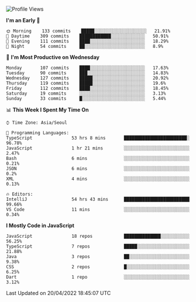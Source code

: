 <!--START_SECTION:waka-->
![Profile Views](http://img.shields.io/badge/Profile%20Views-0-blue)

**I'm an Early 🐤** 

```text
🌞 Morning    133 commits    █████░░░░░░░░░░░░░░░░░░░░   21.91% 
🌆 Daytime    309 commits    ████████████░░░░░░░░░░░░░   50.91% 
🌃 Evening    111 commits    ████░░░░░░░░░░░░░░░░░░░░░   18.29% 
🌙 Night      54 commits     ██░░░░░░░░░░░░░░░░░░░░░░░   8.9%

```
📅 **I'm Most Productive on Wednesday** 

```text
Monday       107 commits    ████░░░░░░░░░░░░░░░░░░░░░   17.63% 
Tuesday      90 commits     ███░░░░░░░░░░░░░░░░░░░░░░   14.83% 
Wednesday    127 commits    █████░░░░░░░░░░░░░░░░░░░░   20.92% 
Thursday     119 commits    █████░░░░░░░░░░░░░░░░░░░░   19.6% 
Friday       112 commits    ████░░░░░░░░░░░░░░░░░░░░░   18.45% 
Saturday     19 commits     ░░░░░░░░░░░░░░░░░░░░░░░░░   3.13% 
Sunday       33 commits     █░░░░░░░░░░░░░░░░░░░░░░░░   5.44%

```


📊 **This Week I Spent My Time On** 

```text
⌚︎ Time Zone: Asia/Seoul

💬 Programming Languages: 
TypeScript               53 hrs 8 mins       ████████████████████████░   96.78% 
JavaScript               1 hr 21 mins        ░░░░░░░░░░░░░░░░░░░░░░░░░   2.47% 
Bash                     6 mins              ░░░░░░░░░░░░░░░░░░░░░░░░░   0.21% 
JSON                     6 mins              ░░░░░░░░░░░░░░░░░░░░░░░░░   0.2% 
XML                      4 mins              ░░░░░░░░░░░░░░░░░░░░░░░░░   0.13%

🔥 Editors: 
IntelliJ                 54 hrs 43 mins      █████████████████████████   99.66% 
VS Code                  11 mins             ░░░░░░░░░░░░░░░░░░░░░░░░░   0.34%

```

**I Mostly Code in JavaScript** 

```text
JavaScript               18 repos            ██████████████░░░░░░░░░░░   56.25% 
TypeScript               7 repos             █████░░░░░░░░░░░░░░░░░░░░   21.88% 
Java                     3 repos             ██░░░░░░░░░░░░░░░░░░░░░░░   9.38% 
CSS                      2 repos             █░░░░░░░░░░░░░░░░░░░░░░░░   6.25% 
Dart                     1 repo              ░░░░░░░░░░░░░░░░░░░░░░░░░   3.12%

```



 Last Updated on 20/04/2022 18:45:07 UTC
<!--END_SECTION:waka-->

